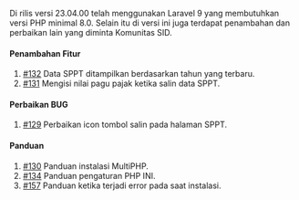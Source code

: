 Di rilis versi 23.04.00 telah menggunakan Laravel 9 yang membutuhkan versi PHP minimal 8.0. Selain itu di versi ini juga terdapat penambahan dan perbaikan lain yang diminta Komunitas SID.

#### Penambahan Fitur

1. [#132](https://github.com/OpenSID/wiki-pbb/issues/132) Data SPPT ditampilkan berdasarkan tahun yang terbaru.
2. [#131](https://github.com/OpenSID/wiki-pbb/issues/131) Mengisi nilai pagu pajak ketika salin data SPPT.

#### Perbaikan BUG

1. [#129](https://github.com/OpenSID/wiki-pbb/issues/129) Perbaikan icon tombol salin pada halaman SPPT.

#### Panduan

1. [#130](https://github.com/OpenSID/wiki-pbb/issues/130) Panduan instalasi MultiPHP.
2. [#134](https://github.com/OpenSID/wiki-pbb/issues/134) Panduan pengaturan PHP INI.
3. [#157](https://github.com/OpenSID/wiki-pbb/issues/157) Panduan ketika terjadi error pada saat instalasi.
